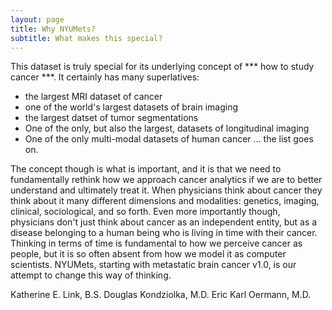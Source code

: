 ```yaml
---
layout: page
title: Why NYUMets?
subtitle: What makes this special?
---
```


This dataset is truly special for its underlying concept of *** how to study cancer ***. It certainly has many superlatives: 
- the largest MRI dataset of cancer
- one of the world's largest datasets of brain imaging
- the largest datset of tumor segmentations
- One of the only, but also the largest, datasets of longitudinal imaging
- One of the only multi-modal datasets of human cancer
... the list goes on.

The concept though is what is important, and it is that we need to fundamentally rethink how we approach cancer analytics if we are to better understand and ultimately treat it. When physicians think about cancer they think about it many different dimensions and modalities: genetics, imaging, clinical, sociological, and so forth. Even more importantly though, physicians don't just think about cancer as an independent entity, but as a disease belonging to a human being who is living in time with their cancer. Thinking in terms of time is fundamental to how we perceive cancer as people, but it is so often absent from how we model it as computer scientists. NYUMets, starting with metastatic brain cancer v1.0, is our attempt to change this way of thinking.

Katherine E. Link, B.S.
Douglas Kondziolka, M.D.
Eric Karl Oermann, M.D.